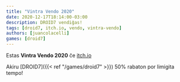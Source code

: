 ```yaml
---
title: "Vintra Vendo 2020"
date: 2020-12-17T18:14:00-03:00
description: DROID7 vendiĝas!
tags: [droid7, itch.io, vendo, vintra-vendo]
authors: [juancolacelli]
games: [droid7]
---
```


Estas **Vintra Vendo 2020** ĉe [itch.io](https://juancolacelli.itch.io)

Akiru [DROID7]({{< ref "/games/droid7" >}}) 50% rabaton por limigita tempo!
